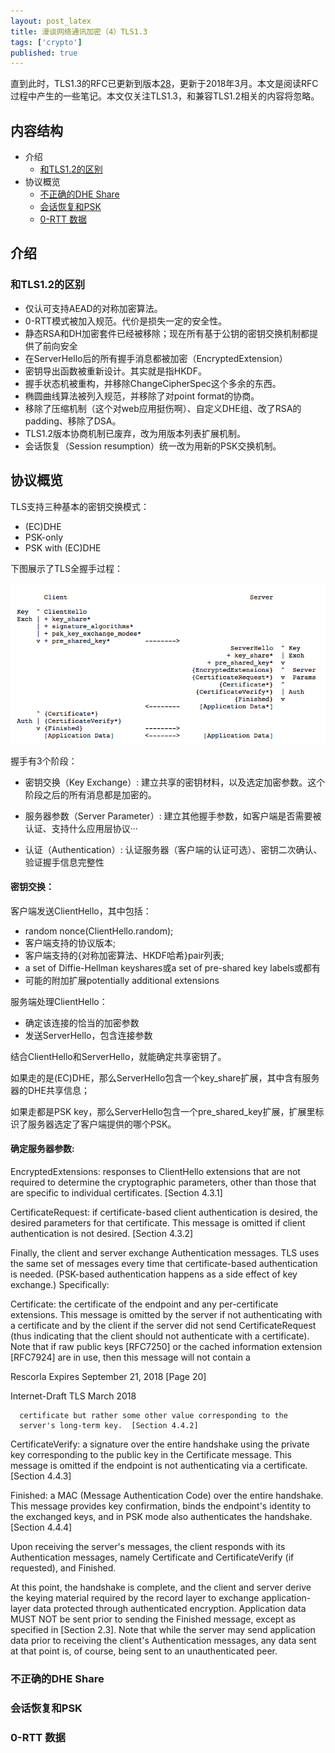 ```yaml
---
layout: post_latex
title: 漫谈网络通讯加密（4）TLS1.3
tags: ['crypto']
published: true
---
```


直到此时，TLS1.3的RFC已更新到版本[28](https://tools.ietf.org/html/draft-ietf-tls-tls13-28)，更新于2018年3月。本文是阅读RFC过程中产生的一些笔记。本文仅关注TLS1.3，和兼容TLS1.2相关的内容将忽略。


## 内容结构

- 介绍
	- [和TLS1.2的区别](#1.3)
- 协议概览
	- [不正确的DHE Share](#2.1)
    - [会话恢复和PSK](#2.2)
    - [0-RTT 数据](#2.3)

<!--more-->

## 介绍

### <div id="1.3">和TLS1.2的区别</div>

- 仅认可支持AEAD的对称加密算法。
- 0-RTT模式被加入规范。代价是损失一定的安全性。
- 静态RSA和DH加密套件已经被移除；现在所有基于公钥的密钥交换机制都提供了前向安全
- 在ServerHello后的所有握手消息都被加密（EncryptedExtension）
- 密钥导出函数被重新设计。其实就是指HKDF。
- 握手状态机被重构，并移除ChangeCipherSpec这个多余的东西。
- 椭圆曲线算法被列入规范，并移除了对point format的协商。
- 移除了压缩机制（这个对web应用挺伤啊）、自定义DHE组、改了RSA的padding、移除了DSA。
- TLS1.2版本协商机制已废弃，改为用版本列表扩展机制。
- 会话恢复（Session resumption）统一改为用新的PSK交换机制。

## 协议概览

TLS支持三种基本的密钥交换模式：

- (EC)DHE 
- PSK-only
- PSK with (EC)DHE


下图展示了TLS全握手过程：

![2.png](../images/2018.7/9.png)


握手有3个阶段：

- 密钥交换（Key Exchange）: 建立共享的密钥材料，以及选定加密参数。这个阶段之后的所有消息都是加密的。

- 服务器参数（Server Parameter）: 建立其他握手参数，如客户端是否需要被认证、支持什么应用层协议···

- 认证（Authentication）: 认证服务器（客户端的认证可选）、密钥二次确认、验证握手信息完整性


#### 密钥交换：

客户端发送ClientHello，其中包括：

- random nonce(ClientHello.random); 
- 客户端支持的协议版本; 
- 客户端支持的{对称加密算法、HKDF哈希}pair列表;
- a set of Diffie-Hellman keyshares或a set of pre-shared key labels或都有
- 可能的附加扩展potentially additional extensions

服务端处理ClientHello：

- 确定该连接的恰当的加密参数
- 发送ServerHello，包含连接参数


结合ClientHello和ServerHello，就能确定共享密钥了。

如果走的是(EC)DHE，那么ServerHello包含一个key_share扩展，其中含有服务器的DHE共享信息；

如果走都是PSK key，那么ServerHello包含一个pre_shared_key扩展，扩展里标识了服务器选定了客户端提供的哪个PSK。
  

#### 确定服务器参数:

   EncryptedExtensions:  responses to ClientHello extensions that are
      not required to determine the cryptographic parameters, other than
      those that are specific to individual certificates.
      [Section 4.3.1]

   CertificateRequest:  if certificate-based client authentication is
      desired, the desired parameters for that certificate.  This
      message is omitted if client authentication is not desired.
      [Section 4.3.2]

   Finally, the client and server exchange Authentication messages.  TLS
   uses the same set of messages every time that certificate-based
   authentication is needed.  (PSK-based authentication happens as a
   side effect of key exchange.)  Specifically:

   Certificate:  the certificate of the endpoint and any per-certificate
      extensions.  This message is omitted by the server if not
      authenticating with a certificate and by the client if the server
      did not send CertificateRequest (thus indicating that the client
      should not authenticate with a certificate).  Note that if raw
      public keys [RFC7250] or the cached information extension
      [RFC7924] are in use, then this message will not contain a




Rescorla               Expires September 21, 2018              [Page 20]
 
Internet-Draft                     TLS                        March 2018


      certificate but rather some other value corresponding to the
      server's long-term key.  [Section 4.4.2]

   CertificateVerify:  a signature over the entire handshake using the
      private key corresponding to the public key in the Certificate
      message.  This message is omitted if the endpoint is not
      authenticating via a certificate.  [Section 4.4.3]

   Finished:  a MAC (Message Authentication Code) over the entire
      handshake.  This message provides key confirmation, binds the
      endpoint's identity to the exchanged keys, and in PSK mode also
      authenticates the handshake.  [Section 4.4.4]

   Upon receiving the server's messages, the client responds with its
   Authentication messages, namely Certificate and CertificateVerify (if
   requested), and Finished.

   At this point, the handshake is complete, and the client and server
   derive the keying material required by the record layer to exchange
   application-layer data protected through authenticated encryption.
   Application data MUST NOT be sent prior to sending the Finished
   message, except as specified in [Section 2.3].  Note that while the
   server may send application data prior to receiving the client's
   Authentication messages, any data sent at that point is, of course,
   being sent to an unauthenticated peer.



### <div id="2.1">不正确的DHE Share</div>

### <div id="2.2">会话恢复和PSK</div>

### <div id="2.3">0-RTT 数据</div>

